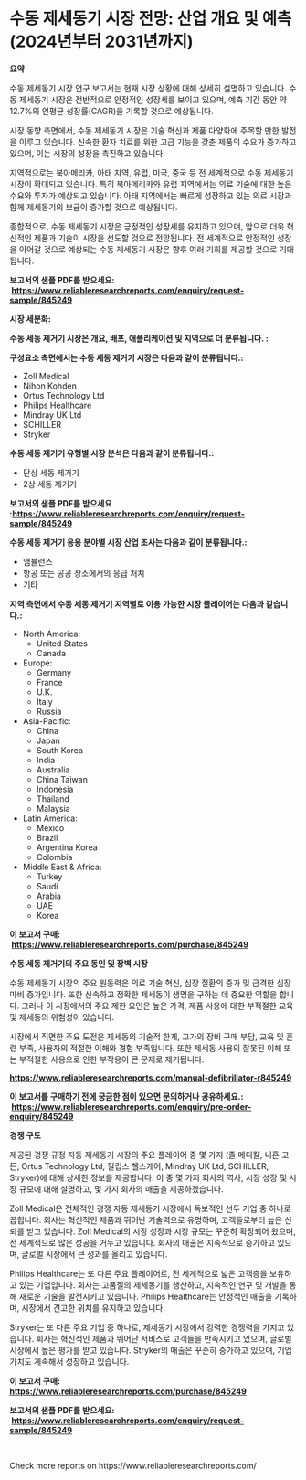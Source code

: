<p><h1>수동 제세동기 시장 전망: 산업 개요 및 예측 (2024년부터 2031년까지)</h1></p><p><strong>요약</strong></p>
<p><p>수동 제세동기 시장 연구 보고서는 현재 시장 상황에 대해 상세히 설명하고 있습니다. 수동 제세동기 시장은 전반적으로 안정적인 성장세를 보이고 있으며, 예측 기간 동안 약 12.7%의 연평균 성장률(CAGR)을 기록할 것으로 예상됩니다.</p><p>시장 동향 측면에서, 수동 제세동기 시장은 기술 혁신과 제품 다양화에 주목할 만한 발전을 이루고 있습니다. 신속한 환자 치료를 위한 고급 기능을 갖춘 제품의 수요가 증가하고 있으며, 이는 시장의 성장을 촉진하고 있습니다.</p><p>지역적으로는 북아메리카, 아태 지역, 유럽, 미국, 중국 등 전 세계적으로 수동 제세동기 시장이 확대되고 있습니다. 특히 북아메리카와 유럽 지역에서는 의료 기술에 대한 높은 수요와 투자가 예상되고 있습니다. 아태 지역에서는 빠르게 성장하고 있는 의료 시장과 함께 제세동기의 보급이 증가할 것으로 예상됩니다.</p><p>종합적으로, 수동 제세동기 시장은 긍정적인 성장세를 유지하고 있으며, 앞으로 더욱 혁신적인 제품과 기술이 시장을 선도할 것으로 전망됩니다. 전 세계적으로 안정적인 성장을 이어갈 것으로 예상되는 수동 제세동기 시장은 향후 여러 기회를 제공할 것으로 기대됩니다.</p></p>
<p><strong>보고서의 샘플 PDF를 받으세요: &nbsp;<a href="https://www.reliableresearchreports.com/enquiry/request-sample/845249">https://www.reliableresearchreports.com/enquiry/request-sample/845249</a></strong></p>
<p><strong>시장 세분화:</strong></p>
<p><strong> 수동 세동 제거기 시장은 개요, 배포, 애플리케이션 및 지역으로 더 분류됩니다. :</strong></p>
<p><strong>구성요소 측면에서는 수동 세동 제거기 시장은 다음과 같이 분류됩니다.:</strong></p>
<p><ul><li>Zoll Medical</li><li>Nihon Kohden</li><li>Ortus Technology Ltd</li><li>Philips Healthcare</li><li>Mindray UK Ltd</li><li>SCHILLER</li><li>Stryker</li></ul></p>
<p><strong> 수동 세동 제거기 유형별 시장 분석은 다음과 같이 분류됩니다.:</strong></p>
<p><ul><li>단상 세동 제거기</li><li>2상 세동 제거기</li></ul></p>
<p><strong>보고서의 샘플 PDF를 받으세요 :<a href="https://www.reliableresearchreports.com/enquiry/request-sample/845249">https://www.reliableresearchreports.com/enquiry/request-sample/845249</a></strong></p>
<p><strong> 수동 세동 제거기 응용 분야별 시장 산업 조사는 다음과 같이 분류됩니다.:</strong></p>
<p><ul><li>앰뷸런스</li><li>항공 또는 공공 장소에서의 응급 처치</li><li>기타</li></ul></p>
<p><strong>지역 측면에서 수동 세동 제거기 지역별로 이용 가능한 시장 플레이어는 다음과 같습니다.:</strong></p>
<p><ul>
    <li>
        North America:
        <ul>
            <li>United States</li>
            <li>Canada</li>
        </ul>
    </li>
    <li>
        Europe:
        <ul>
            <li>Germany</li>
            <li>France</li>
            <li>U.K.</li>
            <li>Italy</li>
            <li>Russia</li>
        </ul>
    </li>
    <li>
        Asia-Pacific:
        <ul>
            <li>China</li>
            <li>Japan</li>
            <li>South Korea</li>
            <li>India</li>
            <li>Australia</li>
            <li>China Taiwan</li>
            <li>Indonesia</li>
            <li>Thailand</li>
            <li>Malaysia</li>
        </ul>
    </li>
    <li>
        Latin America:
        <ul>
            <li>Mexico</li>
            <li>Brazil</li>
            <li>Argentina Korea</li>
            <li>Colombia</li>
        </ul>
    </li>
    <li>
        Middle East & Africa:
        <ul>
            <li>Turkey</li>
            <li>Saudi</li>
            <li>Arabia</li>
            <li>UAE</li>
            <li>Korea</li>
        </ul>
    </li>
    </ul></p>
<p><strong>이 보고서 구매: &nbsp;<a href="https://www.reliableresearchreports.com/purchase/845249">https://www.reliableresearchreports.com/purchase/845249</a></strong></p>
<p><strong>수동 세동 제거기의 주요 동인 및 장벽 시장</strong></p>
<p><p>수동 제세동기 시장의 주요 원동력은 의료 기술 혁신, 심장 질환의 증가 및 급격한 심장 마비 증가입니다. 또한 신속하고 정확한 제세동이 생명을 구하는 데 중요한 역할을 합니다. 그러나 이 시장에서의 주요 제한 요인은 높은 가격, 제품 사용에 대한 부적절한 교육 및 제세동의 위험성이 있습니다.</p><p>시장에서 직면한 주요 도전은 제세동의 기술적 한계, 고가의 장비 구매 부담, 교육 및 훈련 부족, 사용자의 적절한 이해와 경험 부족입니다. 또한 제세동 사용의 잘못된 이해 또는 부적절한 사용으로 인한 부작용이 큰 문제로 제기됩니다.</p></p>
<p><strong><a href="https://www.reliableresearchreports.com/manual-defibrillator-r845249">https://www.reliableresearchreports.com/manual-defibrillator-r845249</a></strong></p>
<p><strong>이 보고서를 구매하기 전에 궁금한 점이 있으면 문의하거나 공유하세요.: &nbsp;<a href="https://www.reliableresearchreports.com/enquiry/pre-order-enquiry/845249">https://www.reliableresearchreports.com/enquiry/pre-order-enquiry/845249</a></strong></p>
<p><strong>경쟁 구도</strong></p>
<p><p>제공된 경쟁 규정 자동 제세동기 시장의 주요 플레이어 중 몇 가지 (졸 메디칼, 니혼 고든, Ortus Technology Ltd, 필립스 헬스케어, Mindray UK Ltd, SCHILLER, Stryker)에 대해 상세한 정보를 제공합니다. 이 중 몇 가지 회사의 역사, 시장 성장 및 시장 규모에 대해 설명하고, 몇 가지 회사의 매출을 제공하겠습니다.</p><p>Zoll Medical은 전체적인 경쟁 자동 제세동기 시장에서 독보적인 선두 기업 중 하나로 꼽힙니다. 회사는 혁신적인 제품과 뛰어난 기술력으로 유명하며, 고객들로부터 높은 신뢰를 받고 있습니다. Zoll Medical의 시장 성장과 시장 규모는 꾸준히 확장되어 왔으며, 전 세계적으로 많은 성공을 거두고 있습니다. 회사의 매출은 지속적으로 증가하고 있으며, 글로벌 시장에서 큰 성과를 올리고 있습니다.</p><p>Philips Healthcare는 또 다른 주요 플레이어로, 전 세계적으로 넓은 고객층을 보유하고 있는 기업입니다. 회사는 고품질의 제세동기를 생산하고, 지속적인 연구 및 개발을 통해 새로운 기술을 발전시키고 있습니다. Philips Healthcare는 안정적인 매출을 기록하며, 시장에서 견고한 위치를 유지하고 있습니다.</p><p>Stryker는 또 다른 주요 기업 중 하나로, 제세동기 시장에서 강력한 경쟁력을 가지고 있습니다. 회사는 혁신적인 제품과 뛰어난 서비스로 고객들을 만족시키고 있으며, 글로벌 시장에서 높은 평가를 받고 있습니다. Stryker의 매출은 꾸준히 증가하고 있으며, 기업 가치도 계속해서 성장하고 있습니다.</p></p>
<p><strong>이 보고서 구매: &nbsp; <a href="https://www.reliableresearchreports.com/purchase/845249">https://www.reliableresearchreports.com/purchase/845249</a></strong></p>
<p><strong>보고서의 샘플 PDF를 받으세요: &nbsp;<a href="https://www.reliableresearchreports.com/enquiry/request-sample/845249">https://www.reliableresearchreports.com/enquiry/request-sample/845249</a></strong><strong></strong></p>
<p>&nbsp;</p>
<p>Check more reports on https://www.reliableresearchreports.com/</p>